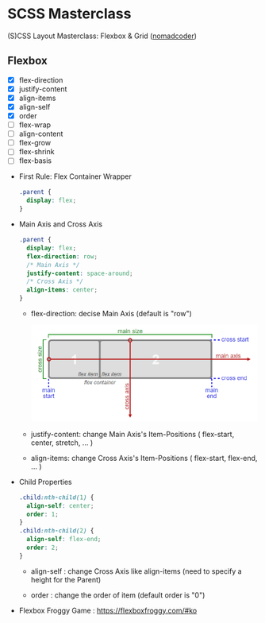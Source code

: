 # SCSS Masterclass

(S)CSS Layout Masterclass: Flexbox & Grid ([nomadcoder](https://nomadcoders.co/css-layout-masterclass))

## Flexbox

- [x] flex-direction
- [x] justify-content
- [x] align-items
- [x] align-self
- [x] order
- [ ] flex-wrap
- [ ] align-content
- [ ] flex-grow
- [ ] flex-shrink
- [ ] flex-basis

- First Rule: Flex Container Wrapper

  ```css
  .parent {
    display: flex;
  }
  ```

- Main Axis and Cross Axis

  ```css
  .parent {
    display: flex;
    flex-direction: row;
    /* Main Axis */
    justify-content: space-around;
    /* Cross Axis */
    align-items: center;
  }
  ```

  - flex-direction: decise Main Axis (default is "row")

    ![flexbox-axis](./assets/flexbox_axis.png)

  - justify-content: change Main Axis's Item-Positions ( flex-start, center, stretch, ... )

  - align-items: change Cross Axis's Item-Positions ( flex-start, flex-end, ... )

- Child Properties

  ```css
  .child:nth-child(1) {
    align-self: center;
    order: 1;
  }
  .child:nth-child(2) {
    align-self: flex-end;
    order: 2;
  }
  ```

  - align-self : change Cross Axis like align-items (need to specify a height for the Parent)

  - order : change the order of item (default order is "0")

- Flexbox Froggy Game : https://flexboxfroggy.com/#ko
